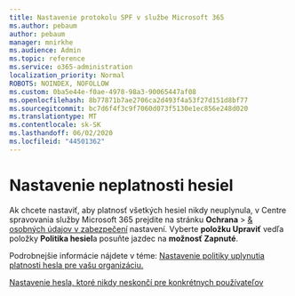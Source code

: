 ```yaml
---
title: Nastavenie protokolu SPF v službe Microsoft 365
ms.author: pebaum
author: pebaum
manager: mnirkhe
ms.audience: Admin
ms.topic: reference
ms.service: o365-administration
localization_priority: Normal
ROBOTS: NOINDEX, NOFOLLOW
ms.custom: 0ba5e44e-f0ae-4978-98a3-90065447af08
ms.openlocfilehash: 8b77871b7ae2706ca2d493f4a53f27d151d8bf77
ms.sourcegitcommit: bc7d6f4f3c9f7060d073f5130e1ec856e248d020
ms.translationtype: MT
ms.contentlocale: sk-SK
ms.lasthandoff: 06/02/2020
ms.locfileid: "44501362"
---
```

# <a name="set-passwords-to-never-expire"></a>Nastavenie neplatnosti hesiel 

Ak chcete nastaviť, aby platnosť všetkých hesiel nikdy neuplynula, v Centre spravovania služby Microsoft 365 prejdite na stránku **Ochrana**  >  [ &amp; osobných údajov v zabezpečení](https://portal.office.com/adminportal/home#/settings/security) nastavení. Vyberte **položku Upraviť** vedľa položky **Politika hesiel**a posuňte jazdec na **možnosť Zapnuté**.
  
Podrobnejšie informácie nájdete v téme: [Nastavenie politiky uplynutia platnosti hesla pre vašu organizáciu.](https://docs.microsoft.com/microsoft-365/admin/manage/set-password-expiration-policy)
  
[Nastavenie hesla, ktoré nikdy neskončí pre konkrétnych používateľov](https://docs.microsoft.com/microsoft-365/admin/add-users/set-password-to-never-expire)
  

